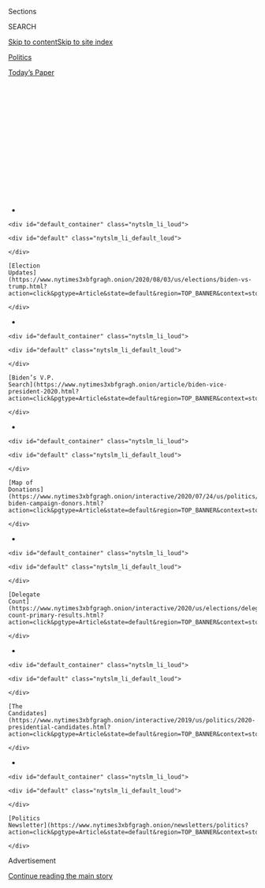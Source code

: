 <div id="app">

<div>

<div>

<div>

<div class="NYTAppHideMasthead css-1q2w90k e1suatyy0">

<div class="section css-ui9rw0 e1suatyy2">

<div class="css-eph4ug er09x8g0">

<div class="css-6n7j50">

</div>

<span class="css-1dv1kvn">Sections</span>

<div class="css-10488qs">

<span class="css-1dv1kvn">SEARCH</span>

</div>

[Skip to content](#site-content)[Skip to site
index](#site-index)

</div>

<div id="masthead-section-label" class="css-1wr3we4 eaxe0e00">

[Politics](https://www.nytimes3xbfgragh.onion/section/politics)

</div>

<div class="css-10698na e1huz5gh0">

</div>

</div>

<div id="masthead-bar-one" class="section hasLinks css-15hmgas e1csuq9d3">

<div class="css-uqyvli e1csuq9d0">

</div>

<div class="css-1uqjmks e1csuq9d1">

</div>

<div class="css-9e9ivx">

[](https://myaccount.nytimes3xbfgragh.onion/auth/login?response_type=cookie&client_id=vi)

</div>

<div class="css-1bvtpon e1csuq9d2">

[Today’s
Paper](https://www.nytimes3xbfgragh.onion/section/todayspaper)

</div>

</div>

</div>

</div>

<div data-aria-hidden="false">

<div id="site-content" data-role="main">

<div>

<div class="css-1aor85t" style="opacity:0.000000001;z-index:-1;visibility:hidden">

<div class="css-1hqnpie">

<div class="css-epjblv">

<span class="css-17xtcya">[Politics](/section/politics)</span><span class="css-x15j1o">|</span><span class="css-fwqvlz">Trump
Faces Mounting Defections From a Once-Loyal Group: Older White
Voters</span>

</div>

<div class="css-k008qs">

<div class="css-1iwv8en">

<span class="css-18z7m18"></span>

<div>

</div>

</div>

<span class="css-1n6z4y">https://nyti.ms/2ZfqxhA</span>

<div class="css-1705lsu">

<div class="css-4xjgmj">

<div class="css-4skfbu" data-role="toolbar" data-aria-label="Social Media Share buttons, Save button, and Comments Panel with current comment count" data-testid="share-tools">

  - 
  - 
  - 
  - 
    
    <div class="css-6n7j50">
    
    </div>

  - 

</div>

</div>

</div>

</div>

</div>

</div>

<div id="NYT_TOP_BANNER_REGION" class="css-13pd83m">

<div>

<div id="styln-elections-notifications-menu" class="section interactive-content interactive-size-medium css-1edisqu">

<div class="css-17ih8de interactive-body">

<div class="nytslm_innerContainer" data-aria-live="polite">

<div class="nytslm_title">

</div>

  - 
    
    <div id="default_container" class="nytslm_li_loud">
    
    <div id="default" class="nytslm_li_default_loud">
    
    </div>
    
    [Election
    Updates](https://www.nytimes3xbfgragh.onion/2020/08/03/us/elections/biden-vs-trump.html?action=click&pgtype=Article&state=default&region=TOP_BANNER&context=storylines_menu)
    
    </div>

  - 
    
    <div id="default_container" class="nytslm_li_loud">
    
    <div id="default" class="nytslm_li_default_loud">
    
    </div>
    
    [Biden’s V.P.
    Search](https://www.nytimes3xbfgragh.onion/article/biden-vice-president-2020.html?action=click&pgtype=Article&state=default&region=TOP_BANNER&context=storylines_menu)
    
    </div>

  - 
    
    <div id="default_container" class="nytslm_li_loud">
    
    <div id="default" class="nytslm_li_default_loud">
    
    </div>
    
    [Map of
    Donations](https://www.nytimes3xbfgragh.onion/interactive/2020/07/24/us/politics/trump-biden-campaign-donors.html?action=click&pgtype=Article&state=default&region=TOP_BANNER&context=storylines_menu)
    
    </div>

  - 
    
    <div id="default_container" class="nytslm_li_loud">
    
    <div id="default" class="nytslm_li_default_loud">
    
    </div>
    
    [Delegate
    Count](https://www.nytimes3xbfgragh.onion/interactive/2020/us/elections/delegate-count-primary-results.html?action=click&pgtype=Article&state=default&region=TOP_BANNER&context=storylines_menu)
    
    </div>

  - 
    
    <div id="default_container" class="nytslm_li_loud">
    
    <div id="default" class="nytslm_li_default_loud">
    
    </div>
    
    [The
    Candidates](https://www.nytimes3xbfgragh.onion/interactive/2019/us/politics/2020-presidential-candidates.html?action=click&pgtype=Article&state=default&region=TOP_BANNER&context=storylines_menu)
    
    </div>

  - 
    
    <div id="default_container" class="nytslm_li_loud">
    
    <div id="default" class="nytslm_li_default_loud">
    
    </div>
    
    [Politics
    Newsletter](https://www.nytimes3xbfgragh.onion/newsletters/politics?action=click&pgtype=Article&state=default&region=TOP_BANNER&context=storylines_menu)
    
    </div>

</div>

</div>

</div>

</div>

</div>

<div id="top-wrapper" class="css-1sy8kpn">

<div id="top-slug" class="css-l9onyx">

Advertisement

</div>

[Continue reading the main
story](#after-top)

<div class="ad top-wrapper" style="text-align:center;height:100%;display:block;min-height:250px">

<div id="top" class="place-ad" data-position="top" data-size-key="top">

</div>

</div>

<div id="after-top">

</div>

</div>

<div>

<div id="sponsor-wrapper" class="css-1hyfx7x">

<div id="sponsor-slug" class="css-19vbshk">

Supported by

</div>

[Continue reading the main
story](#after-sponsor)

<div id="sponsor" class="ad sponsor-wrapper" style="text-align:center;height:100%;display:block">

</div>

<div id="after-sponsor">

</div>

</div>

<div class="css-186x18t">

</div>

<div class="css-1vkm6nb ehdk2mb0">

# Trump Faces Mounting Defections From a Once-Loyal Group: Older White Voters

</div>

No Democrat has won or broken even with voters over 65 in two decades.
But seniors’ dismay about President Trump could change that.

<div class="css-79elbk" data-testid="photoviewer-wrapper">

<div class="css-z3e15g" data-testid="photoviewer-wrapper-hidden">

</div>

<div class="css-1a48zt4 ehw59r15" data-testid="photoviewer-children">

![<span class="css-16f3y1r e13ogyst0" data-aria-hidden="true">Supporters
of President Trump at a Medicare-focused event at The Villages in
Florida in October
2019.</span><span class="css-cnj6d5 e1z0qqy90" itemprop="copyrightHolder"><span class="css-1ly73wi e1tej78p0">Credit...</span><span><span>Anna
Moneymaker/The New York
Times</span></span></span>](https://static01.graylady3jvrrxbe.onion/images/2020/06/29/us/politics/29seniors-poll1/merlin_162061284_69d20495-9cd8-466b-869b-7ddc7676fad7-articleLarge.jpg?quality=75&auto=webp&disable=upscale)

</div>

</div>

<div class="css-18e8msd">

<div class="css-pdw9fk epjyd6m0">

<div class="css-1txwxcy ey68jwv0" data-aria-hidden="true">

[![Alexander
Burns](https://static01.graylady3jvrrxbe.onion/images/2018/09/25/multimedia/author-alexander-burns/author-alexander-burns-thumbLarge-v2.png
"Alexander Burns")](https://www.nytimes3xbfgragh.onion/by/alexander-burns)[![Katie
Glueck](https://static01.graylady3jvrrxbe.onion/images/2020/01/29/reader-center/author-katie-glueck/author-katie-glueck-thumbLarge.png
"Katie Glueck")](https://www.nytimes3xbfgragh.onion/by/katie-glueck)

</div>

<div class="css-1baulvz">

By [<span class="css-1baulvz" itemprop="name">Alexander
Burns</span>](https://www.nytimes3xbfgragh.onion/by/alexander-burns) and
[<span class="css-1baulvz last-byline" itemprop="name">Katie
Glueck</span>](https://www.nytimes3xbfgragh.onion/by/katie-glueck)

</div>

</div>

  - 
    
    <div class="css-ld3wwf e16638kd2">
    
    Published June 28, 2020Updated July 31,
    2020
    
    </div>

  - 
    
    <div class="css-4xjgmj">
    
    <div class="css-pvvomx" data-role="toolbar" data-aria-label="Social Media Share buttons, Save button, and Comments Panel with current comment count" data-testid="share-tools">
    
      - 
      - 
      - 
      - 
        
        <div class="css-6n7j50">
        
        </div>
    
      - 
    
    </div>
    
    </div>

</div>

</div>

<div class="section meteredContent css-1r7ky0e" name="articleBody" itemprop="articleBody">

<div class="css-1fanzo5 StoryBodyCompanionColumn">

<div class="css-53u6y8">

Clifford Wagner, an 80-year-old Republican in Tucson, Ariz., never cared
for President Trump.

He supported Jeb Bush in the 2016 presidential primary race and cast a
protest vote in the general election for Gary Johnson, the Libertarian
nominee. An Air Force veteran, Mr. Wagner described the Trump presidency
as a mortifying experience: His friends in Europe and Japan tell him the
United States has become “the laughingstock of the world.”

This year, Mr. Wagner said he would register his opposition to Mr. Trump
more emphatically than he did in 2016. He plans to vote for Joseph R.
Biden Jr., the presumptive Democratic nominee, and hopes the election is
a ruinous one for the Republican Party.

“I’m a Christian, and I do not believe in the hateful, racist, bigoted
speech that the president uses,” Mr. Wagner said, adding, “As much as I
never thought I’d say this, I hope we get a Democratic president, a
Democratic-controlled Senate and maintain a Democratic-controlled
House.”

Mr. Wagner is part of one of the most important maverick voting groups
in the 2020 general election: conservative-leaning seniors who have
soured on the Republican Party over the past four years.

</div>

</div>

<div class="css-1fanzo5 StoryBodyCompanionColumn">

<div class="css-53u6y8">

Republican presidential candidates typically carry older voters by solid
margins, and in his first campaign Mr. Trump bested Hillary Clinton by
seven percentage points with voters over 65. He won white seniors by
nearly triple that margin.

Today, Mr. Trump and Mr. Biden are tied among seniors, according to a
poll of registered voters conducted by The New York Times and Siena
College. And in the six most important battleground states, Mr. Biden
has established a clear upper hand, leading Mr. Trump by six percentage
points among the oldest voters and nearly matching the president’s
support among whites in that age group.

That is [no small
advantage](https://www.nytimes3xbfgragh.onion/2020/03/27/us/politics/biden-trump-seniors.html)
for Mr. Biden, the former vice president, given the prevalence of
retirement communities in a few of those crucial states, including
Arizona and Florida.

</div>

</div>

<div>

</div>

<div class="css-1fanzo5 StoryBodyCompanionColumn">

<div class="css-53u6y8">

No Democrat has won or broken even with seniors in two decades, since Al
Gore in 2000 devoted much of his general-election campaign to warning
that Republicans would cut popular programs like Social Security and
Medicare. In 2016, Mr. Trump, now 74, seemed in some ways keenly attuned
to the political sensitivities of voters in his own age group. As a
candidate, he bluntly rejected his party’s longstanding interest in
restructuring government guarantees of retirement security.

</div>

</div>

<div class="css-1fanzo5 StoryBodyCompanionColumn">

<div class="css-53u6y8">

But Mr. Trump’s presidency has been a trying experience for many of
these voters, some of whom are now so frustrated and disillusioned that
they are preparing to take the drastic step of supporting a
Democrat.

<div id="NYT_MAIN_CONTENT_1_REGION" class="css-9tf9ac">

<div>

<div id="styln-nfldraft-updates-block" class="section interactive-content interactive-size-medium css-1ftcdic">

<div class="css-17ih8de interactive-body">

<div id="styln-briefing-block" data-asset-id="">

<div class="briefing-block-header-section">

# [Latest Updates: 2020 Election](https://www.nytimes3xbfgragh.onion/2020/08/03/us/elections/biden-vs-trump.html?action=click&pgtype=Article&state=default&region=MAIN_CONTENT_1&context=storylines_live_updates)

<div class="briefing-block-ts">

Updated 2020-08-04T01:23:51.312Z

</div>

</div>

  - [Trump assails mail-in voting anew, citing delays in declaring a
    winner in a New York congressional
    primary.](https://www.nytimes3xbfgragh.onion/2020/08/03/us/elections/biden-vs-trump.html?action=click&pgtype=Article&state=default&region=MAIN_CONTENT_1&context=storylines_live_updates#link-6494b448)
  - [Obama issues his first slate of 2020
    endorsements.](https://www.nytimes3xbfgragh.onion/2020/08/03/us/elections/biden-vs-trump.html?action=click&pgtype=Article&state=default&region=MAIN_CONTENT_1&context=storylines_live_updates#link-3de249e6)
  - [In a big shift, Trump is now encouraging mask-wearing in campaign
    emails.](https://www.nytimes3xbfgragh.onion/2020/08/03/us/elections/biden-vs-trump.html?action=click&pgtype=Article&state=default&region=MAIN_CONTENT_1&context=storylines_live_updates#link-54e34d20)

<div class="briefing-block-footer">

<div class="briefing-block-footer-meta">

[See more
updates](https://www.nytimes3xbfgragh.onion/2020/08/03/us/elections/biden-vs-trump.html?action=click&pgtype=Article&state=default&region=MAIN_CONTENT_1&context=storylines_live_updates)

</div>

</div>

</div>

</div>

</div>

</div>

</div>

The grievances of these defecting seniors are familiar, most or all of
them shared by their younger peers. But these voters often express
themselves with a particularly sharp kind of dismay and disappointment.
They see Mr. Trump as coarse and disrespectful, divisive to his core and
failing persistently to comport himself with the dignity of the other
presidents that they have observed for more than half a century. ****
The Times poll also found that most seniors disapproved of Mr. Trump’s
handling of race relations and his handling of the protests after the
death of George Floyd.

And as the coronavirus pandemic continues to sweep the country, putting
older Americans at particular risk, these voters feel a special kind of
frustration and betrayal with Mr. Trump’s ineffective leadership and
often-blasé public comments about the crisis.

The president has urged the country to return to life-as-usual far more
quickly than the top public-health officials in his own administration
have recommended. Some prominent Republican officials and conservative
pundits have even suggested at times that older people should be willing
to risk their own health for the sake of a quicker resumption of the
business cycle.

In The Times poll, seniors in the battleground states disapproved of Mr.
Trump’s handling of the coronavirus pandemic by seven points, 52 percent
to 45 percent. By a 26-point margin, this group said the federal
government should prioritize containing the pandemic over reopening the
economy.

Former Representative Carlos Curbelo of Florida, a 40-year-old
Republican deeply versed in the politics of the retiree-rich swing
state, said many seniors were disturbed by important aspects of Mr.
Trump’s record and found Mr. Biden a mild and respectable alternative
who did not inspire the same antipathy on the right that Mrs. Clinton
did in 2016.

Regarded by much of his own party as bland and conventional, Mr. Biden’s
nostalgia-cloaked candidacy may be uniquely equipped to ease a sizable
group of right-of-center seniors into the Democratic column, at least
for one election.

</div>

</div>

<div class="css-1fanzo5 StoryBodyCompanionColumn">

<div class="css-53u6y8">

“He’s not ever been known to be a radical or an extreme leftist or
liberal, so there is certainly a degree of comfort there,” Mr. Curbelo
said. He added: “This public health crisis is so threatening, especially
to seniors, and because the president hasn’t earned high marks in his
handling of it, I think that has also been a factor in Biden’s improving
numbers.”

Mr. Biden and his allies have expressed growing excitement about the
political possibilities that the shifting senior vote could create in
the fall. That is true not only in Sun Belt retirement havens but also
in Midwestern states where Mr. Biden is currently running well ahead of
Mrs. Clinton’s 2016 performance with a range of conservative-leaning
constituencies, including older whites.

In Iowa, former Gov. Tom Vilsack, a close Biden ally, said the former
vice president had closed a substantial deficit in the
state<span class="css-8l6xbc evw5hdy0"> </span>through his response to
the coronavirus, his connection with older rural voters and his ability
to empathize.

“Part of it is the demeanor he has projected during the course of this
pandemic,” Mr. Vilsack said, before acknowledging, “As much as Joe’s
doing, it’s probably as much or more what the president has done or
failed to do.”

</div>

</div>

<div class="css-79elbk" data-testid="photoviewer-wrapper">

<div class="css-z3e15g" data-testid="photoviewer-wrapper-hidden">

</div>

<div class="css-1a48zt4 ehw59r15" data-testid="photoviewer-children">

![<span class="css-16f3y1r e13ogyst0" data-aria-hidden="true">People
listened to former Vice President Joseph R. Biden Jr. during a campaign
event in Scranton, Pa., in
October. </span><span class="css-cnj6d5 e1z0qqy90" itemprop="copyrightHolder"><span class="css-1ly73wi e1tej78p0">Credit...</span><span>Michelle
Gustafson for The New York
Times</span></span>](https://static01.graylady3jvrrxbe.onion/images/2020/06/26/us/politics/00seniors2/merlin_163183287_2fd1acc0-91ac-4de3-a027-45d70e4a3f08-articleLarge.jpg?quality=75&auto=webp&disable=upscale)

</div>

</div>

<div class="css-1fanzo5 StoryBodyCompanionColumn">

<div class="css-53u6y8">

He cited [an
ad](https://twitter.com/ProjectLincoln/status/1276112782187003904?s=20)
from a group of [anti-Trump
Republicans](https://www.nytimes3xbfgragh.onion/2019/12/17/opinion/lincoln-project.html)
that cast Mr. Trump’s approach to crisis as erratic and selfish, unlike
past presidents who have confronted national tragedies like the
Challenger disaster and the Oklahoma City bombing.

“Each of those presidents was able to connect emotionally to the
feelings of the nation,” Mr. Vilsack said. “This president has had a
really, really hard time doing that.”

</div>

</div>

<div class="css-1fanzo5 StoryBodyCompanionColumn">

<div class="css-53u6y8">

Mr. Trump’s ineffective response to the coronavirus weighed on the
thinking of many older voters surveyed in the poll, including Patrick
Mallon, 73, a retired information technology specialist in Battle Creek,
Mich.

Mr. Mallon said he was a registered Republican who had long been unhappy
with Mr. Trump but mindful that he was presiding over a strong economy.
The pandemic set Mr. Mallon firmly against Mr. Trump’s re-election.

“The main reason is Donald Trump saying, ‘Don’t wear a mask, this thing
is going to go away, we can have large gatherings,’” he said.
“Everything he says is incorrect and dangerous to the country.”

When young people contract the coronavirus, Mr. Mallon added, “most of
them will survive, but they’re going to give it to their parents, their
grandparents — and I’m sorry, we’re just as important as that younger
generation is.”

The abandonment of Mr. Trump by older voters is far from universal, and
he still has a strong base among older white men and self-described
conservatives. Nationally, the oldest voters approve of Mr. Trump’s
handling of the economy by 12 points, more than double the figure for
voters of all ages.

And in the battleground states, Mr. Trump has a 10-point lead over Mr.
Biden with white men over the age of 65, even as Mr. Biden has opened up
an advantage with white women in the same age group. Nonwhite seniors in
the battleground states currently support Mr. Biden over Mr. Trump by a
huge margin, 65 percent to 25 percent.

Even among some seniors supportive of Mr. Trump, however, there is an
undercurrent of unease about the way he approaches the presidency.

</div>

</div>

<div class="css-1fanzo5 StoryBodyCompanionColumn">

<div class="css-53u6y8">

Karen Gamble, 65, of Reidsville, N.C., said that she was dissatisfied
with the overall government response to the coronavirus outbreak and
echoed many popular complaints about Mr. Trump’s persona. She said she
wished, for instance, that Mr. Trump “wouldn’t be such a bully and would
conform to being in a regal-like position, as our presidents have always
been.”

Ms. Gamble said she was planning to support Mr. Trump in the election
all the same, describing Mr. Biden as too old and too compromised on
matters related to China. But Ms. Gamble, who said she has a “severe
lung problem,” expressed hope that Mr. Trump would change his approach
to the pandemic.

“We can’t blame him for this — how many presidents could really do any
better than what he’s done?” Ms. Gamble said, before adding: “I just
wish he wouldn’t let the country open up as much as it has. I see all
these teens and young people at the beach, and I fear for them because
now they’re getting sick.”

In Tucson, Gerald Lankin, a more forceful Trump supporter, said he would
back the president mainly as a vote “against the Democrats.” Mr. Lankin,
77, said he found Mr. Trump’s personal manner offensive but agreed with
him on most issues and saw Democrats as “much, much, much, much too far
to the left.”

“He hasn’t really done anything that I can say I’m against,” Mr. Lankin
said of Mr. Trump. “I think what he’s doing is the best he can. But,
boy, he is tough to take. He is a tough guy to take.”

There may be time for Mr. Trump to regain his footing with seniors,
along with several other right-leaning groups that have drifted away
during the bleakest months of his presidency. His ability to do so could
have far-reaching implications not just for his chances of winning a
second term, but also his party’s ability to keep its hold on the
Senate.

At the moment, Mr. Trump’s unpopularity with older voters appears to be
hindering other Republicans in states including Arizona and Michigan.

</div>

</div>

<div class="css-1fanzo5 StoryBodyCompanionColumn">

<div class="css-53u6y8">

Gayle Craven, 80, of High Point, N.C., a registered Republican, said she
had not voted for Mr. Trump in 2016 and would reject him again this
year. She said she saw Mr. Biden as an “honest man.”

“Trump is the biggest disappointment,” she said. “He has made America
look like idiots. I think he’s an embarrassment to my country.”

Other older voters leaning toward Mr. Biden cautioned that they could
still change their minds, like Frederick Monk, 73, of Mesa, Ariz., who
said he had voted for Mr. Trump but quickly came to see him as
“incompetent.”

Still, Mr. Monk said his mind was not fully made up. If Mr. Biden
chooses an overly liberal running mate, he said he could cast a vote for
Mr. Trump and hope his second term is an exercise in futility.

“Hopefully the Democrats retake the Senate and make his next four years
miserable, if he lasts that long,” Mr. Monk
said.

</div>

</div>

<div>

</div>

</div>

<div>

</div>

<div>

</div>

<div id="NYT_BELOW_MAIN_CONTENT_REGION">

<div>

<div id="STLYN_guide_v1_STYLN_guide_a" class="section css-l08pwh interactive-content interactive-size-medium">

<div class="css-17ih8de interactive-body">

<div class="g-story g-freebird g-max-limit" data-preview-slug="styln-scroll-guide">

</div>

<div id="g-electionguide-id" class="g-electionguide">

<div class="g-electionguide-container">

<div class="g-electionguide-wrapper">

<div class="g-electionguide-logo">

</div>

# Our 2020 Election Guide

Updated Aug. 3, 2020

  - 
    
    -----
    
    ## The Latest
    
      - President Trump again assails mail-in voting, [claiming without
        evidence that the process is plagued by
        fraud](https://www.nytimes3xbfgragh.onion/2020/08/03/us/politics/trump-mail-in-voting.html?action=click&pgtype=Article&state=default&region=BELOW_MAIN_CONTENT&context=storylines_guide).

  - 
    
    -----
    
    ## Biden’s V.P. Search
    
      - [Here are 13
        women](https://www.nytimes3xbfgragh.onion/article/biden-vice-president-2020.html?action=click&pgtype=Article&state=default&region=BELOW_MAIN_CONTENT&context=storylines_guide)
        who have been under consideration to be Joe Biden’s running
        mate, and why each might be chosen — and might not be.

  - 
    
    -----
    
    ## Keep Up With Our Coverage
    
      - Get an
        [email](https://www.nytimes3xbfgragh.onion/newsletters/politics?action=click&pgtype=Article&state=default&region=BELOW_MAIN_CONTENT&context=storylines_guide)
        recapping the day’s news
    
    <!-- end list -->
    
      - Download our mobile app on
        [iOS](https://apps.apple.com/us/app/nytimes/id284862083?ls=1&mat_click_id=5c79ae7455014fd1bd66b5610c05b8f2-20191112-16948&referrer=mat_click_id%3D5c79ae7455014fd1bd66b5610c05b8f2-20191112-16948%26link_click_id%3D722930677036718082)
        and
        [Android](http://a.localytics.com/android?id=com.nytimes.android&referrer=utm_source%3Dother_nyt_mobile_web%26utm_medium%3DWeb%2520page%26utm_term%3DGeneral%2520Mobile%2520Page%26utm_campaign%3DNYT%2520Mobile%2520General%2520Page)
        and turn on Breaking News and Politics alerts

</div>

</div>

</div>

</div>

</div>

</div>

</div>

<div>

</div>

<div>

<div id="bottom-wrapper" class="css-1ede5it">

<div id="bottom-slug" class="css-l9onyx">

Advertisement

</div>

[Continue reading the main
story](#after-bottom)

<div id="bottom" class="ad bottom-wrapper" style="text-align:center;height:100%;display:block;min-height:90px">

</div>

<div id="after-bottom">

</div>

</div>

</div>

</div>

</div>

## Site Index

<div>

</div>

## Site Information Navigation

  - [© <span>2020</span> <span>The New York Times
    Company</span>](https://help.nytimes3xbfgragh.onion/hc/en-us/articles/115014792127-Copyright-notice)

<!-- end list -->

  - [NYTCo](https://www.nytco.com/)
  - [Contact
    Us](https://help.nytimes3xbfgragh.onion/hc/en-us/articles/115015385887-Contact-Us)
  - [Work with us](https://www.nytco.com/careers/)
  - [Advertise](https://nytmediakit.com/)
  - [T Brand Studio](http://www.tbrandstudio.com/)
  - [Your Ad
    Choices](https://www.nytimes3xbfgragh.onion/privacy/cookie-policy#how-do-i-manage-trackers)
  - [Privacy](https://www.nytimes3xbfgragh.onion/privacy)
  - [Terms of
    Service](https://help.nytimes3xbfgragh.onion/hc/en-us/articles/115014893428-Terms-of-service)
  - [Terms of
    Sale](https://help.nytimes3xbfgragh.onion/hc/en-us/articles/115014893968-Terms-of-sale)
  - [Site
    Map](https://spiderbites.nytimes3xbfgragh.onion)
  - [Help](https://help.nytimes3xbfgragh.onion/hc/en-us)
  - [Subscriptions](https://www.nytimes3xbfgragh.onion/subscription?campaignId=37WXW)

</div>

</div>

</div>

</div>
